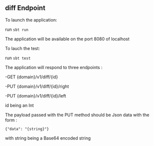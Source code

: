 ## diff Endpoint



To launch the application:

run ```sbt run```

The application will be available on the port 8080 of localhost

To lauch the test:

run ```sbt test```

The application will respond to three endpoints :

-GET {domain}/v1/diff/{id}

-PUT {domain}/v1/diff/{id}/right

-PUT {domain}/v1/diff/{id}/left

id being an Int

The payload passed with the PUT method should be Json data with the form :

```{"data": "{string}"}```

with string being a Base64 encoded string